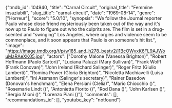 {"tmdb_id": 104940, "title": "Carnal Circuit", "original_title": "Femmine insaziabili", "slug_title": "carnal-circuit", "date": "1969-08-14", "genre": ["Horreur"], "score": "5.0/10", "synopsis": "We follow the Journal reporter Paulo whose close friend mysteriously been taken out of the way and it's now up to Paulo to figure out who the culprits are. The film is set in a drug-scented and \"swinging\" Los Angeles, where orgies and violence seem to be commonplace, and it soon appears that Paulo is on someone's hit list.", "image": "https://image.tmdb.org/t/p/w185_and_h278_bestv2/i1BcOWvxK6FL9AJWouMaRAeXK05.jpg", "actors": ["Dorothy Malone (Vanessa Brighton)", "Robert Hoffmann (Paolo Sartori)", "Luciana Paluzzi (Mary Sullivan)", "Frank Wolff (Frank Donovan)", "John Ireland (Richard Salinger)", "Roger Fritz (Giulio Lamberti)", "Romina Power (Gloria Brighton)", "Nicoletta Machiavelli (Luisa Lamberti)", "Ini Assmann (Salinger's secretary)", "Rainer Basedow (Donovan's henchman)", "Elena Persiani (Clelia)", "Mario Chiocchio ()", "Rosemarie Lindt ()", "Antonietta Fiorito ()", "Rod Dana ()", "John Karlsen ()", "Sergio Mioni ()", "Lorenzo Piani ()"], "comments": [], "recommandations_id": [], "youtube_key": "notfound"}